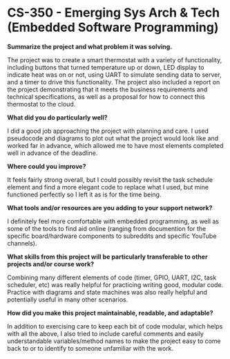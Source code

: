 # CS-350 - Emerging Sys Arch & Tech (Embedded Software Programming)

**Summarize the project and what problem it was solving.**

The project was to create a smart thermostat with a variety of functionality, including buttons that turned temperature up or down, LED display to indicate heat was on or not, using UART to simulate sending data to server, and a timer to drive this functionality.  The project also included a report on the project demonstrating that it meets the business requirements and technical specifications, as well as a proposal for how to connect this thermostat to the cloud.

**What did you do particularly well?**

I did a good job approaching the project with planning and care.  I used pseudocode and diagrams to plot out what the project would look like and worked far in advance, which allowed me to have most elements completed well in advance of the deadline.  

**Where could you improve?**

It feels fairly strong overall, but I could possibly revisit the task schedule element and find a more elegant code to replace what I used, but mine functioned perfectly so I left it as is for the time being.

**What tools and/or resources are you adding to your support network?**

I definitely feel more comfortable with embedded programming, as well as some of the tools to find aid online (ranging from documention for the specific board/hardware components to subreddits and specific YouTube channels).

**What skills from this project will be particularly transferable to other projects and/or course work?**

Combining many different elements of code (timer, GPIO, UART, I2C, task scheduler, etc) was really helpful for practicing writing good, modular code.  Practice with diagrams and state machines was also really helpful and potentially useful in many other scenarios.

**How did you make this project maintainable, readable, and adaptable?**

In addition to exercising care to keep each bit of code modular, which helps with all the above, I also tried to include careful comments and easily understandable variables/method names to make the project easy to come back to or to identify to someone unfamiliar with the work.
